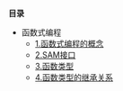 **目录**

<!--- TOC -->

* 函数式编程
  * [1.函数式编程的概念](#1函数式编程的概念)
  * [2.SAM接口](#2sam接口)
  * [3.函数类型](#3函数类型)
  * [4.函数类型的继承关系](#4函数类型的继承关系)


<!--- END_TOC -->